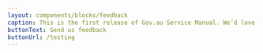 ```yaml
---
layout: components/blocks/feedback
caption: This is the first release of Gov.au Service Manual. We’d love to know what’s missing or could be done better
buttonText: Send us feedback
buttonUrl: /testing
---
```

